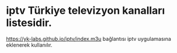 # iptv Türkiye televizyon kanalları listesidir. 
https://yk-labs.github.io/iptv/index.m3u bağlantısı iptv uygulamasına eklenerek kullanılır.
